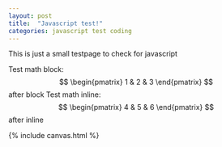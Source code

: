 ```yaml
---
layout: post
title:  "Javascript test!"
categories: javascript test coding
---
```


This is just a small testpage to check for javascript

Test math block: 
$$ \begin{pmatrix} 1 & 2 & 3 \end{pmatrix} $$ after block
Test math inline: $$ \begin{pmatrix} 4 & 5 & 6 \end{pmatrix} $$ after inline

{% include canvas.html %}

